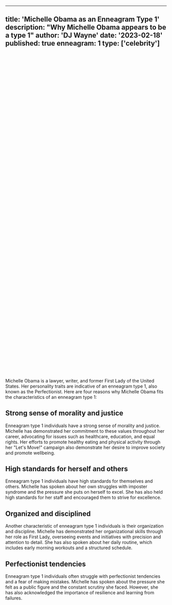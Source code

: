 

---
title: 'Michelle Obama as an Enneagram Type 1'
description: "Why Michelle Obama appears to be a type 1"
author: 'DJ Wayne'
date: '2023-02-18'
published: true
enneagram: 1
type: ['celebrity']
---

<script>
	import  PopCard  from "../../lib/components/atoms/PopCard.svelte";
</script> 
<div
	style="display: flex;
    justify-content: center;
	height: 100vh;
	max-height: 1000px;"
>
	<PopCard
		image={`/types/1s/${'Michelle_Obama'}.webp`}
		showIcon={false}
		text="Michelle Obama"
		subtext=""
	/>
</div>

Michelle Obama is a lawyer, writer, and former First Lady of the United States. Her personality traits are indicative of an enneagram type 1, also known as the Perfectionist. Here are four reasons why Michelle Obama fits the characteristics of an enneagram type 1:

## Strong sense of morality and justice
Enneagram type 1 individuals have a strong sense of morality and justice. Michelle has demonstrated her commitment to these values throughout her career, advocating for issues such as healthcare, education, and equal rights. Her efforts to promote healthy eating and physical activity through her "Let's Move!" campaign also demonstrate her desire to improve society and promote wellbeing.

## High standards for herself and others
Enneagram type 1 individuals have high standards for themselves and others. Michelle has spoken about her own struggles with imposter syndrome and the pressure she puts on herself to excel. She has also held high standards for her staff and encouraged them to strive for excellence.

## Organized and disciplined
Another characteristic of enneagram type 1 individuals is their organization and discipline. Michelle has demonstrated her organizational skills through her role as First Lady, overseeing events and initiatives with precision and attention to detail. She has also spoken about her daily routine, which includes early morning workouts and a structured schedule.

## Perfectionist tendencies
Enneagram type 1 individuals often struggle with perfectionist tendencies and a fear of making mistakes. Michelle has spoken about the pressure she felt as a public figure and the constant scrutiny she faced. However, she has also acknowledged the importance of resilience and learning from failures.